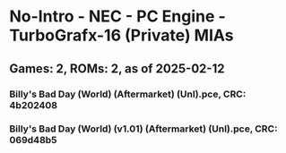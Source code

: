 # No-Intro - NEC - PC Engine - TurboGrafx-16 (Private) MIAs
## Games: 2, ROMs: 2, as of 2025-02-12

### Billy's Bad Day (World) (Aftermarket) (Unl).pce, CRC: 4b202408
### Billy's Bad Day (World) (v1.01) (Aftermarket) (Unl).pce, CRC: 069d48b5
